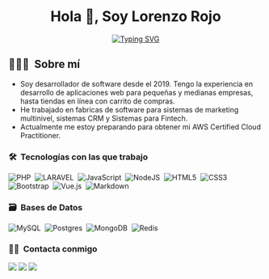 <h1 align="center">Hola 👋, Soy Lorenzo Rojo</h1>

<p align="center">
  <a href="https://git.io/typing-svg"><img src="https://readme-typing-svg.demolab.com?font=Fira+Code&weight=600&pause=1000&color=224C8D&center=true&vCenter=true&width=435&lines=Ingeniero+de+Computaci%C3%B3n;Desarrollador+de+Software" alt="Typing SVG" /></a>
</p>

## 👨🏻‍💻 &nbsp;Sobre mí
 - Soy desarrollador de software desde el 2019. Tengo la experiencia en desarrollo de aplicaciones web para pequeñas y medianas empresas, hasta tiendas en línea con carrito de compras.
 - He trabajado en fabricas de software para sistemas de marketing multinivel, sistemas CRM y Sistemas para Fintech.
 - Actualmente me estoy preparando para obtener mi AWS Certified Cloud Practitioner.

### 🛠 &nbsp;Tecnologías con las que trabajo
![PHP](https://img.shields.io/badge/php-%23777BB4.svg?&style=for-the-badge&logo=php&logoColor=white)&nbsp;
![LARAVEL](https://img.shields.io/badge/laravel%20-%23FF2D20.svg?&style=for-the-badge&logo=laravel&logoColor=white)&nbsp;
![JavaScript](https://img.shields.io/badge/javascript-%23323330.svg?style=for-the-badge&logo=javascript&logoColor=%23F7DF1E)&nbsp;
![NodeJS](https://img.shields.io/badge/node.js%20-%2343853D.svg?&style=for-the-badge&logo=node.js&logoColor=white)&nbsp;
![HTML5](https://img.shields.io/badge/html5-%23E34F26.svg?style=for-the-badge&logo=html5&logoColor=white)&nbsp;
![CSS3](https://img.shields.io/badge/css3-%231572B6.svg?style=for-the-badge&logo=css3&logoColor=white)&nbsp;
![Bootstrap](https://img.shields.io/badge/bootstrap-%23563D7C.svg?style=for-the-badge&logo=bootstrap&logoColor=white)&nbsp;
![Vue.js](https://img.shields.io/badge/vuejs-%2335495e.svg?style=for-the-badge&logo=vuedotjs&logoColor=%234FC08D)&nbsp;
![Markdown](https://img.shields.io/badge/markdown-%23000000.svg?style=for-the-badge&logo=markdown&logoColor=white)&nbsp;

### 🗃 &nbsp;Bases de Datos
![MySQL](https://img.shields.io/badge/mysql-%2300f.svg?&style=for-the-badge&logo=mysql&logoColor=white)&nbsp;
![Postgres](https://img.shields.io/badge/postgres-%23316192.svg?style=for-the-badge&logo=postgresql&logoColor=white)&nbsp;
![MongoDB](https://img.shields.io/badge/MongoDB-%234ea94b.svg?style=for-the-badge&logo=mongodb&logoColor=white)&nbsp;
![Redis](https://img.shields.io/badge/redis-%23DD0031.svg?style=for-the-badge&logo=redis&logoColor=white)&nbsp;

### 🤝🏻 &nbsp;Contacta conmigo
<a href="mailto:lorenzodev2020@gmail.com" target="_blank" ><img src="https://img.shields.io/badge/Gmail-D14836?style=for-the-badge&logo=gmail&logoColor=white"/></a>
<a href="https://www.linkedin.com/in/lorenzorojo12/" target="_blank"><img src="https://img.shields.io/badge/LinkedIn-0077B5?style=for-the-badge&logo=linkedin&logoColor=white"/></a>
<a href="https://x.com/lorenzodev20" target="_blank"><img src="https://img.shields.io/badge/X-000000?style=for-the-badge&logo=x&logoColor=white"/></a>

<!--
**lorenzodev20/lorenzodev20** is a ✨ _special_ ✨ repository because its `README.md` (this file) appears on your GitHub profile.

Here are some ideas to get you started:

- 🔭 I’m currently working on ...
- 🌱 I’m currently learning ...
- 👯 I’m looking to collaborate on ...
- 🤔 I’m looking for help with ...
- 💬 Ask me about ...
- 📫 How to reach me: ...
- 😄 Pronouns: ...
- ⚡ Fun fact: ...
-->
